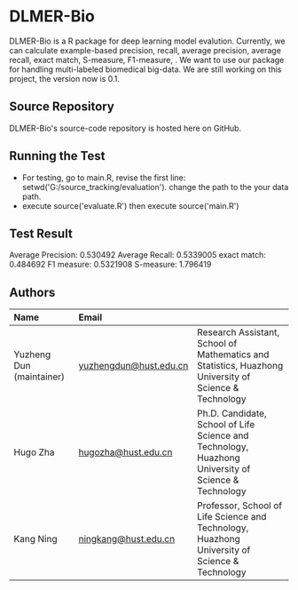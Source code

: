 # DLMER-Bio
DLMER-Bio is a R package for deep learning model evalution. Currently, we can calculate example-based precision, recall, average precision, average recall, exact match, S-measure, F1-measure, . We want to use our package for handling multi-labeled biomedical big-data. We are still working on this project, the version now is 0.1.


Source Repository
-----------------
DLMER-Bio's source-code repository is hosted here on GitHub.

Running the Test
-----------------
* For testing, go to main.R, revise the first line: setwd('G:/source_tracking/evaluation'). change the path to the your data path.
* execute source('evaluate.R') then execute source('main.R')

Test Result
-----------------
Average Precision:  0.530492 
Average Recall:  0.5339005 
exact match:  0.484692 
F1 measure:  0.5321908 
S-measure:  1.796419 

Authors
---------

| Name   | Email       |              |
|:------ |:----------- | :----------- |
| Yuzheng Dun (maintainer)| yuzhengdun@hust.edu.cn   | Research Assistant, School of Mathematics and Statistics, Huazhong University of Science & Technology |
| Hugo Zha | hugozha@hust.edu.cn   | Ph.D. Candidate, School of Life Science and Technology, Huazhong University of Science & Technology |
| Kang Ning | ningkang@hust.edu.cn | Professor, School of Life Science and Technology, Huazhong University of Science & Technology |
<!--- --->




